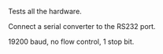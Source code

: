 Tests all the hardware.

Connect a serial converter to the RS232 port.

19200 baud, no flow control, 1 stop bit.
